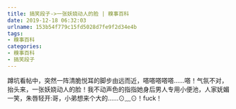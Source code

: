 ```yaml
---
title: 搞笑段子->一张妖娆动人的脸 | 糗事百科
date: 2019-12-18 06:32:03
urlname: 153b54f779c15fd5028d7fe9f2d34e4b
tags: 
- 糗事百科
categories:
- 糗事百科
- 搞笑段子
---
```

蹲坑看帖中，突然一阵清脆悦耳的脚步由远而近，嗒嗒嗒嗒嗒……嗒！气氛不对，抬头来，一张妖娆动人的脸！我不动声色的指指她身后男人专用小便池，人家妩媚一笑，朱唇轻开:哥，小弟想来个大的……⊙﹏⊙！fuck！


